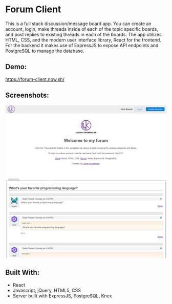 # Forum Client

This is a full stack discussion/message board app. You can create an account, login, make threads inside of each of the topic specific boards, and post replies to existing threads in each of the boards. The app utilizes HTML, CSS, and the modern user interface library, React for the frontend. For the backend it makes use of ExpressJS to expose API endpoints and PostgreSQL to manage the database.

## Demo:

https://forum-client.now.sh/

## Screenshots:

![recommendations](screenshot/landing-page.PNG)
![recommendations](screenshot/thread-page.PNG)

## Built With:

* React
* Javascript, jQuery, HTML5, CSS
* Server built with ExpressJS, PostgreSQL, Knex
